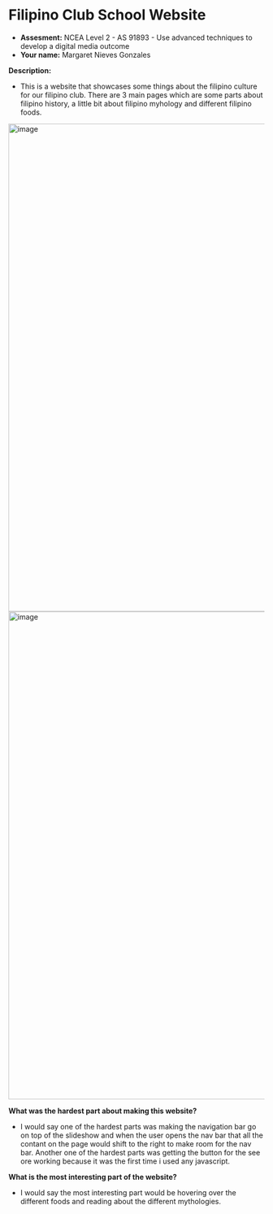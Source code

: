 # Filipino Club School Website
- **Assesment:** NCEA Level 2 - AS 91893 - Use advanced techniques to develop a digital media outcome
- **Your name:** Margaret Nieves Gonzales

**Description:**
- This is a website that showcases some things about the filipino culture for our filipino club. There are 3 main pages which are some parts about filipino history, a little bit about filipino myhology and different filipino foods.
<img width="960" alt="image" src="https://github.com/MARGYYY1231/Filipino-Club-Website/assets/138099922/8632305c-375a-4a9f-a967-fa1835eaa508">

<img width="960" alt="image" src="https://github.com/MARGYYY1231/Filipino-Club-Website/assets/138099922/c8e74bb5-3897-45f5-abd1-30f199080f58">

**What was the hardest part about making this website?**
- I would say one of the hardest parts was making the navigation bar go on top of the slideshow and when the user opens the nav bar that all the contant on the page would shift to the right to make room for the nav bar. Another one of the hardest parts was getting the button for the see ore working because it was the first time i used any javascript.

**What is the most interesting part of the website?**
- I would say the most interesting part would be hovering over the different foods and reading about the different mythologies.
<!---
MARGYYY1231/MARGYYY1231 is a ✨ special ✨ repository because its `README.md` (this file) appears on your GitHub profile.
You can click the Preview link to take a look at your changes.
--->
